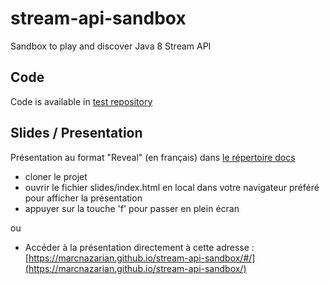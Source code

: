 # stream-api-sandbox
Sandbox to play and discover Java 8 Stream API

## Code
Code is available in [test repository](https://github.com/marcnazarian/stream-api-sandbox/tree/master/src/test/java)

## Slides / Presentation
Présentation au format "Reveal" (en français) dans [le répertoire docs](https://github.com/marcnazarian/stream-api-sandbox/tree/master/docs)
 * cloner le projet
 * ouvrir le fichier slides/index.html en local dans votre navigateur préféré pour afficher la présentation
 * appuyer sur la touche 'f' pour passer en plein écran

ou

 * Accéder à la présentation directement à cette adresse : [https://marcnazarian.github.io/stream-api-sandbox/#/](https://marcnazarian.github.io/stream-api-sandbox/)
